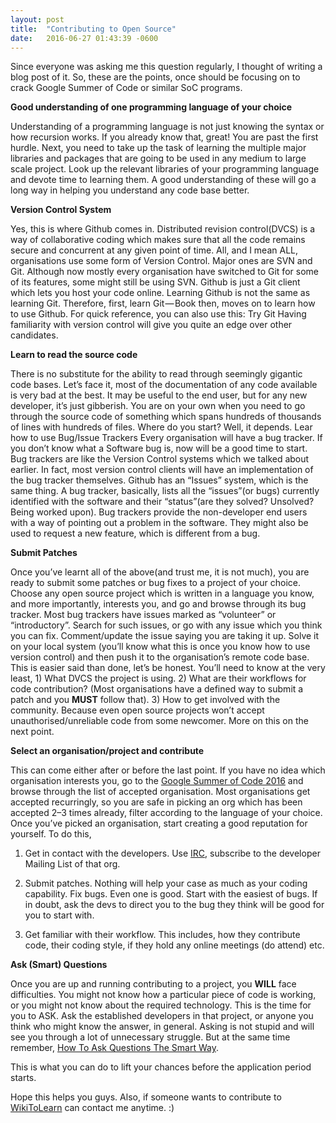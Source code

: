 ```yaml
---
layout: post
title:  "Contributing to Open Source"
date:   2016-06-27 01:43:39 -0600
---
```


Since everyone was asking me this question regularly, I thought of writing a blog post of it. So, these are the points, once should be focusing on to crack Google Summer of Code or similar SoC programs.

**Good understanding of one programming language of your choice**

Understanding of a programming language is not just knowing the syntax or how recursion works. If you already know that, great! You are past the first hurdle. Next, you need to take up the task of learning the multiple major libraries and packages that are going to be used in any medium to large scale project. Look up the relevant libraries of your programming language and devote time to learning them. A good understanding of these will go a long way in helping you understand any code base better.

**Version Control System**

Yes, this is where Github comes in. Distributed revision control(DVCS) is a way of collaborative coding which makes sure that all the code remains secure and concurrent at any given point of time. All, and I mean ALL, organisations use some form of Version Control. Major ones are SVN and Git. Although now mostly every organisation have switched to Git for some of its features, some might still be using SVN. Github is just a Git client which lets you host your code online. Learning Github is not the same as learning Git. Therefore, first, learn Git — Book then, moves on to learn how to use Github. For quick reference, you can also use this: Try Git Having familiarity with version control will give you quite an edge over other candidates.

**Learn to read the source code**

There is no substitute for the ability to read through seemingly gigantic code bases. Let’s face it, most of the documentation of any code available is very bad at the best. It may be useful to the end user, but for any new developer, it’s just gibberish. You are on your own when you need to go through the source code of something which spans hundreds of thousands of lines with hundreds of files. Where do you start? Well, it depends. Lear how to use Bug/Issue Trackers Every organisation will have a bug tracker. If you don’t know what a Software bug is, now will be a good time to start. Bug trackers are like the Version Control systems which we talked about earlier. In fact, most version control clients will have an implementation of the bug tracker themselves. Github has an “Issues” system, which is the same thing. A bug tracker, basically, lists all the “issues”(or bugs) currently identified with the software and their “status”(are they solved? Unsolved? Being worked upon). Bug trackers provide the non-developer end users with a way of pointing out a problem in the software. They might also be used to request a new feature, which is different from a bug.

**Submit Patches**

Once you’ve learnt all of the above(and trust me, it is not much), you are ready to submit some patches or bug fixes to a project of your choice. Choose any open source project which is written in a language you know, and more importantly, interests you, and go and browse through its bug tracker. Most bug trackers have issues marked as “volunteer” or “introductory”. Search for such issues, or go with any issue which you think you can fix. Comment/update the issue saying you are taking it up. Solve it on your local system (you’ll know what this is once you know how to use version control) and then push it to the organisation’s remote code base. This is easier said than done, let’s be honest. You’ll need to know at the very least, 1) What DVCS the project is using. 2) What are their workflows for code contribution? (Most organisations have a defined way to submit a patch and you **MUST** follow that). 3) How to get involved with the community. Because even open source projects won’t accept unauthorised/unreliable code from some newcomer. More on this on the next point.

**Select an organisation/project and contribute**

This can come either after or before the last point. If you have no idea which organisation interests you, go to the [Google Summer of Code 2016](https://summerofcode.withgoogle.com/organizations/) and browse through the list of accepted organisation. Most organisations get accepted recurringly, so you are safe in picking an org which has been accepted 2–3 times already, filter according to the language of your choice. Once you’ve picked an organisation, start creating a good reputation for yourself. To do this,

1) Get in contact with the developers. Use [IRC](http://www.irccloud.com), subscribe to the developer Mailing List of that org.

2) Submit patches. Nothing will help your case as much as your coding capability. Fix bugs. Even one is good. Start with the easiest of bugs. If in doubt, ask the devs to direct you to the bug they think will be good for you to start with.

3) Get familiar with their workflow. This includes, how they contribute code, their coding style, if they hold any online meetings (do attend) etc.


**Ask (Smart) Questions**

Once you are up and running contributing to a project, you **WILL** face difficulties. You might not know how a particular piece of code is working, or you might not know about the required technology. This is the time for you to ASK. Ask the established developers in that project, or anyone you think who might know the answer, in general. Asking is not stupid and will see you through a lot of unnecessary struggle. But at the same time remember, [How To Ask Questions The Smart Way](http://www.catb.org/~esr/faqs/smart-questions.html).

This is what you can do to lift your chances before the application period starts.

Hope this helps you guys. Also, if someone wants to contribute to [WikiToLearn](http://www.wikitolearn.org) can contact me anytime. :)
